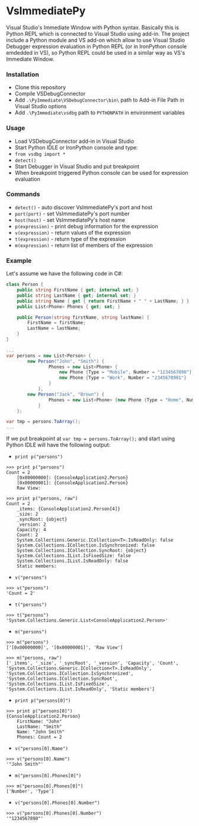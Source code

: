 VsImmediatePy
===========

Visual Studio's Immediate Window with Python syntax. Basically this is Python REPL which is connected to Visual Studio using add-in. The project include a Python module and VS add-on which allow to use Visual Studio Debugger expression evaluation in Python REPL (or in IronPython console emdedded in VS), so Python REPL could be used in a similar way as VS's Immediate Window.

### Installation
* Clone this repository
* Compile VSDebugConnector
* Add `.\PyImmediate\VSDebugConnector\bin\` path to Add-in File Path in Visual Studio options 
* Add `.\PyImmediate\vsdbg` path to `PYTHONPATH` in environment variables

### Usage
* Load VSDebugConnector add-in in Visual Studio
* Start Python IDLE or IronPython console and type:
* `from vsdbg import *`
* `detect()`
* Start Debugger in Visual Studio and put breakpoint
* When breakpoint triggered Python console can be used for expression evaluation

### Commands
* `detect()` - auto discover VsImmediatePy's port and host
* `port(port)` - set VsImmediatePy's port number
* `host(host)` - set VsImmediatePy's host name 
* `p(expression)` - print debug information for the expression
* `v(expression)` - return values of the expression
* `t(expression)` - return type of the expression
* `m(expression)` -  return list of members of the expression

### Example

Let's assume we have the following code in C#:

```csharp
class Person {
    public string FirstName { get; internal set; }
    public string LastName { get; internal set; }
    public string Name { get { return FirstName + " " + LastName; } }
    public List<Phone> Phones { get; set; }

    public Person(string firstName, string lastName) {
        FirstName = firstName;
        LastName = lastName;
    }
}

...
var persons = new List<Person> {
        new Person("John", "Smith") {
                Phones = new List<Phone> {
                    new Phone {Type = "Mobile", Number = "1234567890"}, 
                    new Phone {Type = "Work", Number = "2345678901"}
                }
            },
        new Person("Jack", "Brown") {
                Phones = new List<Phone> {new Phone {Type = "Home", Number = "3456789012"}}
            }
    };

var tmp = persons.ToArray();
...
```

If we put breakpoint at `var tmp = persons.ToArray();` and start using Python IDLE will have the following output:

* `print p("persons")`
```
>>> print p("persons") 
Count = 2
	[0x00000000]: {ConsoleApplication2.Person}
	[0x00000001]: {ConsoleApplication2.Person}
	Raw View: 
```

```
>>> print p("persons, raw")
Count = 2
	_items: {ConsoleApplication2.Person[4]}
	_size: 2
	_syncRoot: {object}
	_version: 2
	Capacity: 4
	Count: 2
	System.Collections.Generic.ICollection<T>.IsReadOnly: false
	System.Collections.ICollection.IsSynchronized: false
	System.Collections.ICollection.SyncRoot: {object}
	System.Collections.IList.IsFixedSize: false
	System.Collections.IList.IsReadOnly: false
	Static members: 
```

* `v("persons")`
```
>>> v("persons")
'Count = 2'
```

* `t("persons")`
```
>>> t("persons")
'System.Collections.Generic.List<ConsoleApplication2.Person>'
```

* `m("persons")`

```
>>> m("persons")
['[0x00000000]', '[0x00000001]', 'Raw View']
```

```
>>> m("persons, raw")
['_items', '_size', '_syncRoot', '_version', 'Capacity', 'Count', 'System.Collections.Generic.ICollection<T>.IsReadOnly', 'System.Collections.ICollection.IsSynchronized', 'System.Collections.ICollection.SyncRoot', 'System.Collections.IList.IsFixedSize', 'System.Collections.IList.IsReadOnly', 'Static members']
```

* `print p("persons[0]")`
```
>>> print p("persons[0]")
{ConsoleApplication2.Person}
	FirstName: "John"
	LastName: "Smith"
	Name: "John Smith"
	Phones: Count = 2
```
* `v("persons[0].Name")`
```
>>> v("persons[0].Name")
'"John Smith"'
```

* `m("persons[0].Phones[0]")`
```
>>> m("persons[0].Phones[0]")
['Number', 'Type']
```

* `v("persons[0].Phones[0].Number")`
```
>>> v("persons[0].Phones[0].Number")
'"1234567890"'
```

